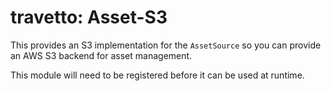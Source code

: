 travetto: Asset-S3
===

This provides an S3 implementation for the `AssetSource` so you can provide an AWS S3 backend for asset management.  

This module will need to be registered before it can be used at runtime.
